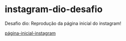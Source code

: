 # instagram-dio-desafio
Desafio dio: Reprodução da página inicial do instagram!

[página-inicial-instagram](https://user-images.githubusercontent.com/99517062/177636579-af08c050-9118-4bc2-b10c-8b7964810835.png)
